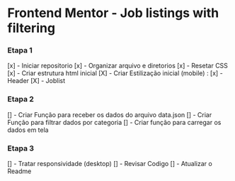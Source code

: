 
# Frontend Mentor - Job listings with filtering


### Etapa 1

[x] - Iniciar repositorio
[x] - Organizar arquivo e diretorios
[x] - Resetar CSS
[x] - Criar estrutura html inicial 
[X] - Criar Estilização inicial (mobile) :
    [x] - Header
    [X] - Joblist

### Etapa 2

[] - Criar Função para receber os dados do arquivo data.json
[] - Criar Função para filtrar dados por categoria
[] - Criar função para carregar os dados em tela

### Etapa 3
[] - Tratar responsividade (desktop)
[] - Revisar Codigo
[] - Atualizar o Readme